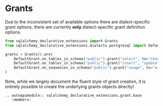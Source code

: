 # Grants

Due to the inconsistent set of available options there are dialect-specific grant
options, there are currently **only** dialect-specific grant definition options.

```python
from sqlalchemy_declarative_extensions import Grants
from sqlalchemy_declarative_extensions.dialects.postgresql import DefaultGrant

grants = Grants().are(
    DefaultGrant.on_tables_in_schema("public").grant("select", to="read"),
    DefaultGrant.on_tables_in_schema("public").grant("insert", "update", "delete", to="write"),
    DefaultGrant.on_sequences_in_schema("public").grant("usage", to="write"),
)
```

Note, while we largely document the fluent style of grant creation, it is entirely
possible to create the underlying grants objects directly!

```{eval-rst}
.. autoapimodule:: sqlalchemy_declarative_extensions.grant.base
   :members:
```
